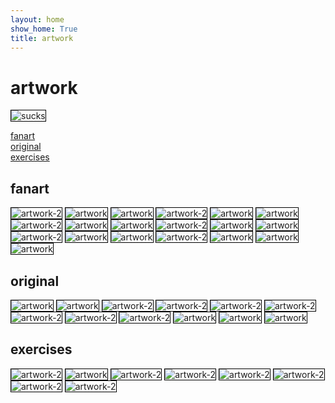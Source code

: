 ```yaml
---
layout: home
show_home: True
title: artwork
---
```


<style>
img[alt=sucks] {
    max-width: 60%;
    border: 1px solid black;
/*    vertical-align: middle;*/
}
img[alt=artwork] {
    max-width: 40%;
    border: 1px solid black;
/*    vertical-align: middle;*/
}
img[alt=artwork-2] {
    max-width: 90%;
    border: 1px solid black;
/*    vertical-align: middle;*/
}
</style>




# artwork

![sucks](./assets/art/it_sucks_actually.jpg)  

<!-- [pixiv account](https://www.pixiv.net/en/users/56056643)   -->
<!-- (may need to log-in to see all posts) -->

[fanart](#fanart)  
[original](#original)  
[exercises](#exercises)  



## fanart

![artwork-2](./assets/art/fanart/arknights_texas_exia_0.png)
![artwork](./assets/art/fanart/arknights_chalter_0.png)
![artwork](./assets/art/fanart/arknights_earthspirit_0.png)
![artwork-2](./assets/art/fanart/girls_last_tour_0.png)
![artwork](./assets/art/fanart/psychopass_makishima_0.png)
![artwork](./assets/art/fanart/senkosan_shiro_0.png)
![artwork-2](./assets/art/fanart/cross_lovelab_seitokai_0.png)
![artwork](./assets/art/fanart/decim_0.png)
![artwork](./assets/art/fanart/chainsaw_man_kobeni_0.png)
![artwork-2](./assets/art/fanart/gintama_kagura_0.png)
![artwork](./assets/art/fanart/nagato_yuki_0.png)
![artwork](./assets/art/fanart/nagato_yuki_1.png)
![artwork-2](./assets/art/fanart/shiki_fuck_0.png)
![artwork](./assets/art/fanart/outbreak_company_myucel_0.png)
![artwork](./assets/art/fanart/working_todoroki_0.png)
![artwork-2](./assets/art/fanart/cross_nnb_mikakunin_0.png)
![artwork](./assets/art/fanart/yuruyuri_kyouko_0.png)
![artwork](./assets/art/fanart/konosuba_aqua_0.png)
![artwork](./assets/art/fanart/urusei_yatsura_moroboshi_0.png)

## original

![artwork](./assets/art/oc/oc_1.png)
![artwork](./assets/art/oc/oc_2.png)
![artwork-2](./assets/art/oc/oc_0.png)
![artwork-2](./assets/art/oc/oc_8.png)
![artwork-2](./assets/art/oc/oc_10.png)
![artwork-2](./assets/art/oc/oc_12.png)
![artwork-2](./assets/art/oc/oc_3.png)
![artwork-2](./assets/art/oc/oc_4.png)
![artwork-2](./assets/art/oc/oc_7.png)
![artwork](./assets/art/oc/oc_5.png)
![artwork](./assets/art/oc/oc_6.png)
![artwork](./assets/art/oc/oc_11.png)

## exercises

![artwork-2](./assets/art/studies/study_animal_horse_0.png)
![artwork](./assets/art/studies/study_animal_rabbit_0.png)
![artwork-2](./assets/art/studies/study_anatomy_0.png)
![artwork-2](./assets/art/studies/study_anatomy_1.png)
![artwork-2](./assets/art/studies/study_anatomy_2.png)
![artwork-2](./assets/art/studies/study_anatomy_3.png)
![artwork-2](./assets/art/studies/study_anatomy_4.png)
![artwork-2](./assets/art/oc/oc_13.png)


